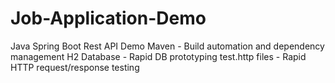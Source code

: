 # Job-Application-Demo

Java Spring Boot Rest API Demo
Maven             - Build automation and dependency management 
H2 Database       - Rapid DB prototyping 
test.http files   - Rapid HTTP request/response testing 
